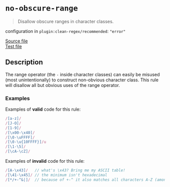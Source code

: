 # `no-obscure-range`

> Disallow obscure ranges in character classes.

configuration in `plugin:clean-regex/recommended`: `"error"`

<!-- prettier-ignore -->
[Source file](https://github.com/RunDevelopment/eslint-plugin-clean-regex/blob/master/lib/rules/no-obscure-range.ts) <br> [Test file](https://github.com/RunDevelopment/eslint-plugin-clean-regex/blob/master/tests/lib/rules/no-obscure-range.ts)

## Description

The range operator (the `-` inside character classes) can easily be misused
(most unintentionally) to construct non-obvious character class. This rule will
disallow all but obvious uses of the range operator.

### Examples

Examples of **valid** code for this rule:

<!-- prettier-ignore -->
```js
/[a-z]/
/[J-O]/
/[1-9]/
/[\x00-\x40]/
/[\0-\uFFFF]/
/[\0-\u{10FFFF}]/u
/[\1-\5]/
/[\cA-\cZ]/
```

Examples of **invalid** code for this rule:

<!-- prettier-ignore -->
```js
/[A-\x43]/   // what's \x43? Bring me my ASCII table!
/[\41-\x45]/ // the minimum isn't hexadecimal
/[*/+-^&|]/  // because of +-^ it also matches all characters A-Z (among other)
```
